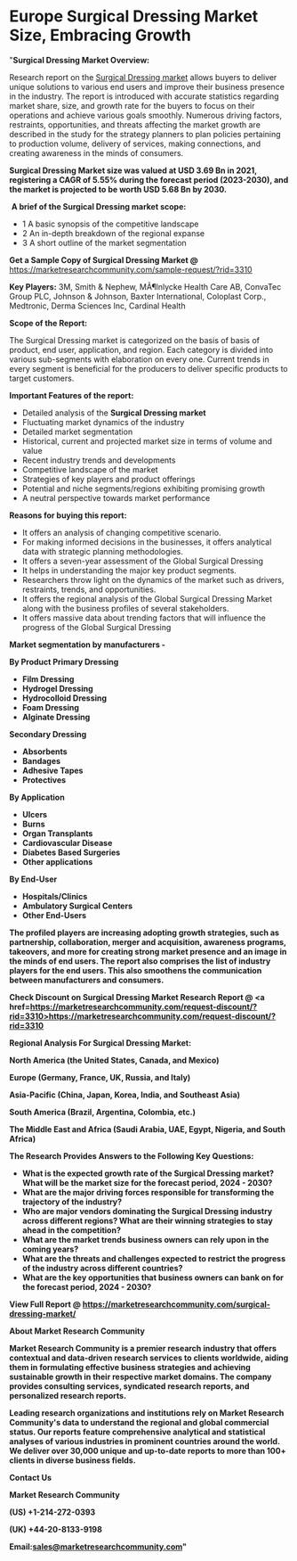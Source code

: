 # Europe Surgical Dressing Market Size, Embracing Growth
"<strong>Surgical Dressing Market Overview:</strong>

Research report on the <a href=https://marketresearchcommunity.com/surgical-dressing-market/>Surgical Dressing market</a> allows buyers to deliver unique solutions to various end users and improve their business presence in the industry. The report is introduced with accurate statistics regarding market share, size, and growth rate for the buyers to focus on their operations and achieve various goals smoothly. Numerous driving factors, restraints, opportunities, and threats affecting the market growth are described in the study for the strategy planners to plan policies pertaining to production volume, delivery of services, making connections, and creating awareness in the minds of consumers.

<strong>Surgical Dressing Market size was valued at USD 3.69 Bn in 2021, registering a CAGR of 5.55% during the forecast period (2023-2030), and the market is projected to be worth USD 5.68 Bn by 2030.</strong>

 <Strong>A brief of the Surgical Dressing market scope:</Strong>
<ul>
 <li>1  A basic synopsis of the competitive landscape</li>
 <li>2  An in-depth breakdown of the regional expanse</li>
 <li>3  A short outline of the market segmentation</li>
</ul>
<strong>Get a Sample Copy of Surgical Dressing Market @ </b></strong><a href=https://marketresearchcommunity.com/sample-request/?rid=3310><u>https://marketresearchcommunity.com/sample-request/?rid=3310</u></a>

<strong>Key Players:</strong> 
3M, Smith &amp; Nephew, MÃ¶lnlycke Health Care AB, ConvaTec Group PLC, Johnson &amp; Johnson, Baxter International, Coloplast Corp., Medtronic, Derma Sciences Inc, Cardinal Health

<strong>Scope of the Report:</strong>

The Surgical Dressing market is categorized on the basis of basis of product, end user, application, and region. Each category is divided into various sub-segments with elaboration on every one. Current trends in every segment is beneficial for the producers to deliver specific products to target customers.

<strong><b>Important Features of the report:</b></strong>
<ul>
  <li>Detailed analysis of the <strong><b>Surgical Dressing </b></strong><strong><b>market</b></strong></li>
  <li>Fluctuating market dynamics of the industry</li>
  <li>Detailed market segmentation</li>
  <li>Historical, current and projected market size in terms of volume and value</li>
  <li>Recent industry trends and developments</li>
  <li>Competitive landscape of the market</li>
  <li>Strategies of key players and product offerings</li>
  <li>Potential and niche segments/regions exhibiting promising growth</li>
  <li>A neutral perspective towards market performance</li>
</ul>
<strong><b>Reasons for buying this report:</b></strong>
<ul>
  <li>It offers an analysis of changing competitive scenario.</li>
  <li>For making informed decisions in the businesses, it offers analytical data with strategic planning methodologies.</li>
  <li>It offers a seven-year assessment of the Global Surgical Dressing</li>
  <li>It helps in understanding the major key product segments.</li>
  <li>Researchers throw light on the dynamics of the market such as drivers, restraints, trends, and opportunities.</li>
  <li>It offers the regional analysis of the Global Surgical Dressing Market along with the business profiles of several stakeholders.</li>
  <li>It offers massive data about trending factors that will influence the progress of the Global Surgical Dressing</li>
</ul>

<strong>Market segmentation by manufacturers -</strong>


<strong><strong>By Product</strong></h4>
Primary Dressing
<ul>
 	<li>Film Dressing</li>
 	<li>Hydrogel Dressing</li>
 	<li>Hydrocolloid Dressing</li>
 	<li>Foam Dressing</li>
 	<li>Alginate Dressing</li>
</ul>
Secondary Dressing
<ul>
 	<li>Absorbents</li>
 	<li>Bandages</li>
 	<li>Adhesive Tapes</li>
 	<li>Protectives</li>
</ul>
<strong><strong>By Application</strong></h4>
<ul>
 	<li>Ulcers</li>
 	<li>Burns</li>
 	<li>Organ Transplants</li>
 	<li>Cardiovascular Disease</li>
 	<li>Diabetes Based Surgeries</li>
 	<li>Other applications</li>
</ul>
<strong><strong>By End-User</strong></h4>
<ul>
 	<li>Hospitals/Clinics</li>
 	<li>Ambulatory Surgical Centers</li>
 	<li>Other End-Users</li>
</ul>

The profiled players are increasing adopting growth strategies, such as partnership, collaboration, merger and acquisition, awareness programs, takeovers, and more for creating strong market presence and an image in the minds of end users. The report also comprises the list of industry players for the end users. This also smoothens the communication between manufacturers and consumers.

<strong><b>Check Discount on Surgical Dressing Market Research Report @ </b></strong><a href=https://marketresearchcommunity.com/request-discount/?rid=3310><u>https://marketresearchcommunity.com/request-discount/?rid=3310</u></a>

<strong>Regional Analysis For Surgical Dressing Market:</strong>

<strong>North America</strong> (the United States, Canada, and Mexico)

<strong>Europe</strong> (Germany, France, UK, Russia, and Italy)

<strong>Asia-Pacific</strong> (China, Japan, Korea, India, and Southeast Asia)

<strong>South America</strong> (Brazil, Argentina, Colombia, etc.)

<strong>The Middle East and Africa</strong> (Saudi Arabia, UAE, Egypt, Nigeria, and South Africa)

<strong>The Research Provides Answers to the Following Key Questions:</strong>
<ul>
 	<li>What is the expected growth rate of the Surgical Dressing market? What will be the market size for the forecast period, 2024 - 2030?</li>
 	<li>What are the major driving forces responsible for transforming the trajectory of the industry?</li>
 	<li>Who are major vendors dominating the Surgical Dressing industry across different regions? What are their winning strategies to stay ahead in the competition?</li>
 	<li>What are the market trends business owners can rely upon in the coming years?</li>
 	<li>What are the threats and challenges expected to restrict the progress of the industry across different countries?</li>
 	<li>What are the key opportunities that business owners can bank on for the forecast period, 2024 - 2030?</li>
</ul>

<strong>View Full Report @</strong> <a href=https://marketresearchcommunity.com/surgical-dressing-market/>https://marketresearchcommunity.com/surgical-dressing-market/</a>

<strong>About Market Research Community</strong>

Market Research Community is a premier research industry that offers contextual and data-driven research services to clients worldwide, aiding them in formulating effective business strategies and achieving sustainable growth in their respective market domains. The company provides consulting services, syndicated research reports, and personalized research reports.

Leading research organizations and institutions rely on Market Research Community's data to understand the regional and global commercial status. Our reports feature comprehensive analytical and statistical analyses of various industries in prominent countries around the world. We deliver over 30,000 unique and up-to-date reports to more than 100+ clients in diverse business fields.

<strong>Contact Us</strong>

<strong>Market Research Community</strong>

(US) +1-214-272-0393

(UK) +44-20-8133-9198

<strong>Email:</strong>sales@marketresearchcommunity.com"
